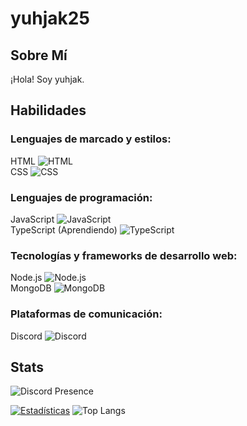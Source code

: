 # yuhjak25

## Sobre Mí
¡Hola! Soy yuhjak.

## Habilidades
### Lenguajes de marcado y estilos:
HTML ![HTML](https://img.shields.io/badge/-HTML-E34F26?style=flat-square&logo=html5&logoColor=white)  
CSS ![CSS](https://img.shields.io/badge/-CSS-1572B6?style=flat-square&logo=css3&logoColor=white)  

### Lenguajes de programación:
JavaScript ![JavaScript](https://img.shields.io/badge/-JavaScript-F7DF1E?style=flat-square&logo=javascript&logoColor=black)  
TypeScript (Aprendiendo) ![TypeScript](https://img.shields.io/badge/-TypeScript-007ACC?style=flat-square&logo=typescript&logoColor=white)  

### Tecnologías y frameworks de desarrollo web:
Node.js ![Node.js](https://img.shields.io/badge/-Node.js-339933?style=flat-square&logo=node.js&logoColor=white)  
MongoDB ![MongoDB](https://img.shields.io/badge/-MongoDB-47A248?style=flat-square&logo=mongodb&logoColor=white)  

### Plataformas de comunicación:
Discord ![Discord](https://img.shields.io/badge/-Discord-5865F2?style=flat-square&logo=discord&logoColor=white)  



## Stats
![Discord Presence](https://lanyard-profile-readme.vercel.app/api/1211695322720501820)

[![Estadísticas](https://github-readme-stats.vercel.app/api?username=yuhjak25&show_icons=true&theme=dark)](https://github.com/yuhjak25) ![Top Langs](https://github-readme-stats.vercel.app/api/top-langs/?username=yuhjak25&layout=compact&theme=dark)


